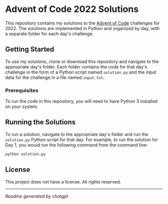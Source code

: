 # Advent of Code 2022 Solutions

This repository contains my solutions to the [Advent of Code](https://adventofcode.com/) challenges for 2022. The solutions are implemented in Python and organized by day, with a separate folder for each day's challenge.

## Getting Started

To use my solutions, clone or download this repository and navigate to the appropriate day's folder. Each folder contains the code for that day's challenge in the form of a Python script named `solution.py` and the input data for the challenge in a file named `input.txt`.

### Prerequisites

To run the code in this repository, you will need to have Python 3 installed on your system.

## Running the Solutions

To run a solution, navigate to the appropriate day's folder and run the `solution.py` Python script for that day. For example, to run the solution for Day 1, you would run the following command from the command line:

```bash
python solution.py
```

## License

This project does not have a license. All rights reserved.

---

*Readme generated by chatgpt*